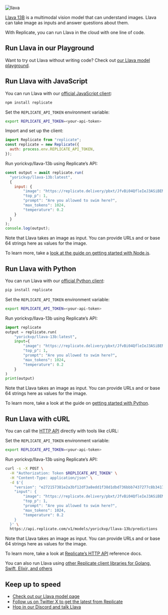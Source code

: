 ![llava](/_content/assets/llava.R_4oVZJi_mn8Jl.webp)

[Llava 13B](https://replicate.com/yorickvp/llava-13b) is a multimodal vision model that can understand images. Llava can take image as inputs and answer questions about them.

With Replicate, you can run Llava in the cloud with one line of code.

[](#run-llava-in-our-playground)Run Llava in our Playground
-----------------------------------------------------------

Want to try out Llava without writing code? Check out [our Llava model playground](https://replicate.com/yorickvp/llava-13b).

[](#run-llava-with-javascript)Run Llava with JavaScript
-------------------------------------------------------

You can run Llava with our [official JavaScript client](https://github.com/replicate/replicate-javascript):

```bash
npm install replicate
```

Set the `REPLICATE_API_TOKEN` environment variable:

```bash
export REPLICATE_API_TOKEN=<your-api-token>
```

Import and set up the client:

```javascript
import Replicate from "replicate";
const replicate = new Replicate({
  auth: process.env.REPLICATE_API_TOKEN,
});
```

Run yorickvp/llava-13b using Replicate’s API:

```javascript
const output = await replicate.run(
  "yorickvp/llava-13b:latest",
  {
    input: {
		"image": "https://replicate.delivery/pbxt/JfvBi04QfleIeJ3ASiBEMbJvhTQKWKLjKaajEbuhO1Y0wPHd/view.jpg",
		"top_p": 1,
		"prompt": "Are you allowed to swim here?",
		"max_tokens": 1024,
		"temperature": 0.2
    }
  }
);
console.log(output);
```

Note that Llava takes an image as input. You can provide URLs and or base 64 strings here as values for the image.

To learn more, take a [look at the guide on getting started with Node.js](https://replicate.com/docs/get-started/nodejs).

[](#run-llava-with-python)Run Llava with Python
-----------------------------------------------

You can run Llava with our [official Python client](https://github.com/replicate/replicate-python):

```bash
pip install replicate
```

Set the `REPLICATE_API_TOKEN` environment variable:

```bash
export REPLICATE_API_TOKEN=<your-api-token>
```

Run yorickvp/llava-13b using Replicate’s API:

```python
import replicate
output = replicate.run(
    "yorickvp/llava-13b:latest",
    input={
		"image": "https://replicate.delivery/pbxt/JfvBi04QfleIeJ3ASiBEMbJvhTQKWKLjKaajEbuhO1Y0wPHd/view.jpg",
		"top_p": 1,
		"prompt": "Are you allowed to swim here?",
		"max_tokens": 1024,
		"temperature": 0.2
    }
)
print(output)
```

Note that Llava takes an image as input. You can provide URLs and or base 64 strings here as values for the image.

To learn more, take a look at the guide on [getting started with Python](https://replicate.com/docs/get-started/python).

[](#run-llava-with-curl)Run Llava with cURL
-------------------------------------------

You can call the [HTTP API](https://replicate.com/docs/reference/http) directly with tools like cURL:

Set the `REPLICATE_API_TOKEN` environment variable:

```bash
export REPLICATE_API_TOKEN=<your-api-token>
```

Run yorickvp/llava-13b using Replicate’s API:

```bash
curl -s -X POST \
  -H "Authorization: Token $REPLICATE_API_TOKEN" \
  -H "Content-Type: application/json" \
  -d $'{
    "version": "e272157381e2a3bf12df3a8edd1f38d1dbd736bbb7437277c8b34175f8fce358",
    "input": {
		"image": "https://replicate.delivery/pbxt/JfvBi04QfleIeJ3ASiBEMbJvhTQKWKLjKaajEbuhO1Y0wPHd/view.jpg",
		"top_p": 1,
		"prompt": "Are you allowed to swim here?",
		"max_tokens": 1024,
		"temperature": 0.2
    }
  }' \
  https://api.replicate.com/v1/models/yorickvp/llava-13b/predictions
```

Note that Llava takes an image as input. You can provide URLs and or base 64 strings here as values for the image.

To learn more, take a look at [Replicate’s HTTP API](https://replicate.com/docs/reference/http) reference docs.

You can also run Llava using [other Replicate client libraries for Golang, Swift, Elixir, and others](https://replicate.com/docs/reference/client-libraries)

[](#keep-up-to-speed)Keep up to speed
-------------------------------------

*   [Check out our Llava model page](https://replicate.com/yorickvp/llava-13b)
*   [Follow us on Twitter X to get the latest from Replicate](https://x.com/replicate)
*   [Hop in our Discord and talk Llava](https://discord.gg/replicate)